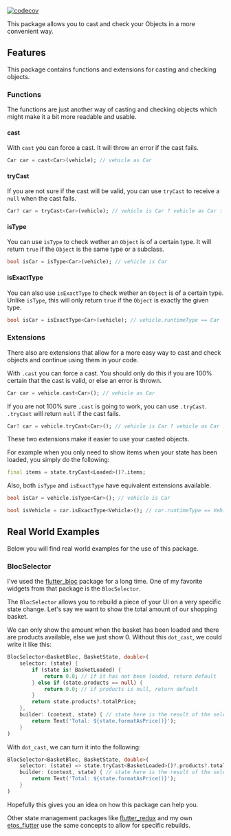 [![codecov](https://codecov.io/gh/SEGVeenstra/dot_cast/branch/main/graph/badge.svg?token=9N8K5J2SNY)](https://codecov.io/gh/SEGVeenstra/dot_cast)

This package allows you to cast and check your Objects in a more convenient way.

## Features

This package contains functions and extensions for casting and checking objects.

### Functions

The functions are just another way of casting and checking objects which might make
it a bit more readable and usable.

#### cast

With `cast` you can force a cast. It will throw an error if the cast fails.

```dart
Car car = cast<Car>(vehicle); // vehicle as Car
```

#### tryCast

If you are not sure if the cast will be valid, you can use `tryCast` to receive
a `null` when the cast fails.

```dart
Car? car = tryCast<Car>(vehicle); // vehicle is Car ? vehicle as Car : null
```

#### isType

You can use `isType` to check wether an `Object` is of a certain type.
It will return `true` if the `Object` is the same type or a subclass.

```dart
bool isCar = isType<Car>(vehicle); // vehicle is Car
```

#### isExactType

You can also use `isExactType` to check wether an `Object` is of a certain type.
Unlike `isType`, this will only return `true` if the `Object` is exactly the given type.

```dart
bool isCar = isExactType<Car>(vehicle); // vehicle.runtimeType == Car
```

### Extensions

There also are extensions that allow for a more easy way to cast and check
objects and continue using them in your code.

With `.cast` you can force a cast. You should only do this if you are 100% certain
that the cast is valid, or else an error is thrown.

```dart
Car car = vehicle.cast<Car>(); // vehicle as Car
```

If you are not 100% sure `.cast` is going to work, you can use `.tryCast`.
`.tryCast` will return `null` if the cast fails.

```dart
Car? car = vehicle.tryCast<Car>(); // vehicle is Car ? vehicle as Car : null
```

These two extensions make it easier to use your casted objects.

For example when you only need to show items when your state has been loaded, you simply do the following:

```dart
final items = state.tryCast<Loaded>()?.items;
```

Also, both `isType` and `isExactType` have equivalent extensions available.

```dart
bool isCar = vehicle.isType<Car>(); // vehicle is Car

bool isVehicle = car.isExactType<Vehicle>(); // car.runtimeType == Vehicle

```

## Real World Examples

Below you will find real world examples for the use of this package.

### BlocSelector

I've used the [flutter_bloc](https://pub.dev/packages/flutter_bloc) package for a long time. One of my favorite widgets from that package is the `BlocSelector`.

The `BlocSelector` allows you to rebuild a piece of your UI on a very specific state change. Let's say we want to show the total amount of our shopping basket.

We can only show the amount when the basket has been loaded and there are products available, else we just show 0.
Without this `dot_cast`, we could write it like this:

```dart
BlocSelector<BasketBloc, BasketState, double>(
    selector: (state) {
        if (state is! BasketLoaded) {
            return 0.0; // if it has not been loaded, return default
        } else if (state.products == null) {
            return 0.0; // if products is null, return default
        }
        return state.products?.totalPrice;
    },
    builder: (context, state) { // state here is the result of the selector
        return Text('Total: ${state.formatAsPrice()}');
    }
)
```

With `dot_cast`, we can turn it into the following:

```dart
BlocSelector<BasketBloc, BasketState, double>(
    selector: (state) => state.tryCast<BasketLoaded>()?.products?.totalPrice ?? 0.0,
    builder: (context, state) { // state here is the result of the selector
        return Text('Total: ${state.formatAsPrice()}');
    }
)
```

Hopefully this gives you an idea on how this package can help you.

Other state management packages like [flutter_redux](https://pub.dev/packages/flutter_redux) and my own [etos_flutter](https://pub.dev/packages/etos_flutter) use the same concepts to allow for specific rebuilds.

